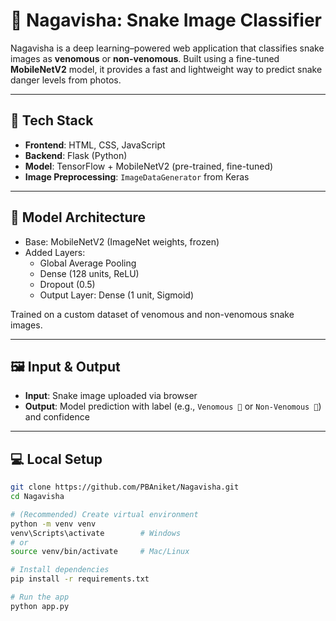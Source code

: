 # 🐍 Nagavisha: Snake Image Classifier

Nagavisha is a deep learning–powered web application that classifies snake images as **venomous** or **non-venomous**. Built using a fine-tuned **MobileNetV2** model, it provides a fast and lightweight way to predict snake danger levels from photos.

---

## 🚀 Tech Stack

- **Frontend**: HTML, CSS, JavaScript
- **Backend**: Flask (Python)
- **Model**: TensorFlow + MobileNetV2 (pre-trained, fine-tuned)
- **Image Preprocessing**: `ImageDataGenerator` from Keras

---

## 🧠 Model Architecture

- Base: MobileNetV2 (ImageNet weights, frozen)
- Added Layers:
  - Global Average Pooling
  - Dense (128 units, ReLU)
  - Dropout (0.5)
  - Output Layer: Dense (1 unit, Sigmoid)

Trained on a custom dataset of venomous and non-venomous snake images.

---

## 🖼️ Input & Output

- **Input**: Snake image uploaded via browser
- **Output**: Model prediction with label (e.g., `Venomous 🐍` or `Non-Venomous 🐍`) and confidence

---



## 💻 Local Setup

```bash
git clone https://github.com/PBAniket/Nagavisha.git
cd Nagavisha

# (Recommended) Create virtual environment
python -m venv venv
venv\Scripts\activate        # Windows
# or
source venv/bin/activate     # Mac/Linux

# Install dependencies
pip install -r requirements.txt

# Run the app
python app.py
